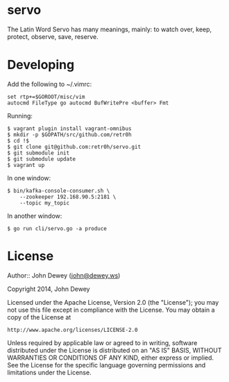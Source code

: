 servo
=====

The Latin Word Servo has many meanings, mainly: to watch over, keep, protect, observe, save, reserve.

Developing
==========

Add the following to ~/.vimrc:

    set rtp+=$GOROOT/misc/vim
    autocmd FileType go autocmd BufWritePre <buffer> Fmt

Running:

    $ vagrant plugin install vagrant-omnibus
    $ mkdir -p $GOPATH/src/github.com/retr0h
    $ cd !$
    $ git clone git@github.com:retr0h/servo.git
    $ git submodule init
    $ git submodule update
    $ vagrant up

In one window:

    $ bin/kafka-console-consumer.sh \
        --zookeeper 192.168.90.5:2181 \
        --topic my_topic

In another window:

    $ go run cli/servo.go -a produce

License
=======

Author:: John Dewey (<john@dewey.ws>)

Copyright 2014, John Dewey

Licensed under the Apache License, Version 2.0 (the "License");
you may not use this file except in compliance with the License.
You may obtain a copy of the License at

    http://www.apache.org/licenses/LICENSE-2.0

Unless required by applicable law or agreed to in writing, software
distributed under the License is distributed on an "AS IS" BASIS,
WITHOUT WARRANTIES OR CONDITIONS OF ANY KIND, either express or implied.
See the License for the specific language governing permissions and
limitations under the License.
